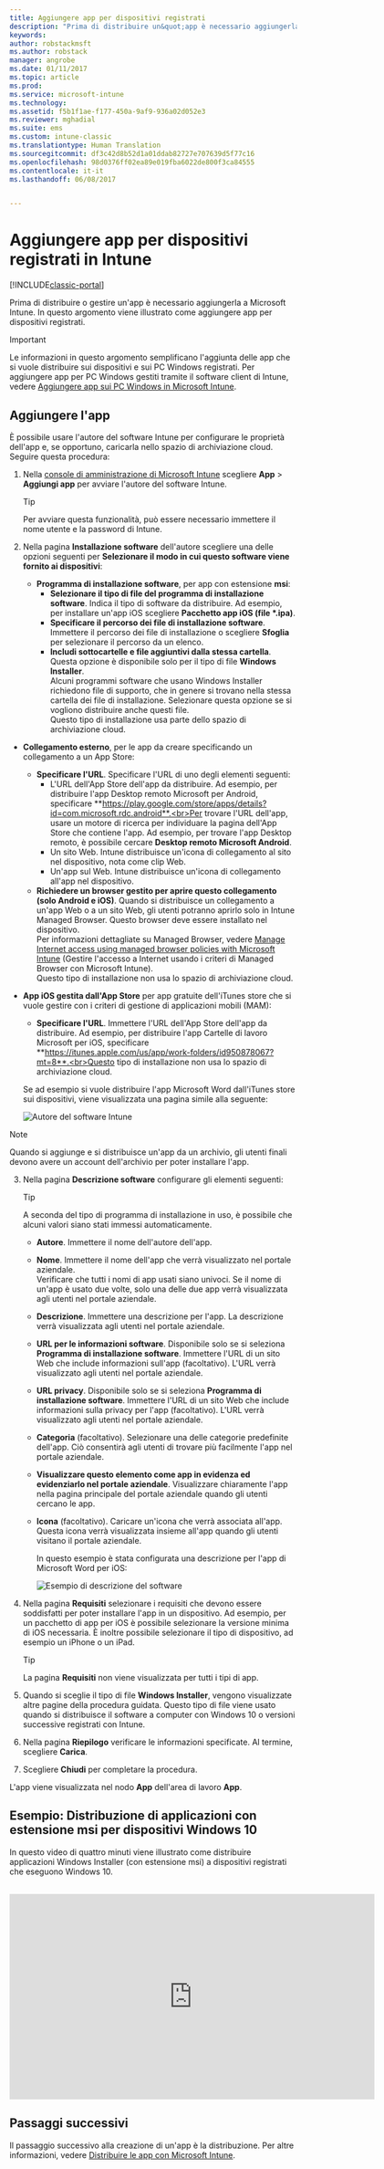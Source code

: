 ```yaml
---
title: Aggiungere app per dispositivi registrati
description: "Prima di distribuire un&quot;app è necessario aggiungerla a Intune. L&quot;app sarà quindi disponibile nella console di Intune, in cui sarà possibile distribuirla e gestirla."
keywords: 
author: robstackmsft
ms.author: robstack
manager: angrobe
ms.date: 01/11/2017
ms.topic: article
ms.prod: 
ms.service: microsoft-intune
ms.technology: 
ms.assetid: f5b1f1ae-f177-450a-9af9-936a02d052e3
ms.reviewer: mghadial
ms.suite: ems
ms.custom: intune-classic
ms.translationtype: Human Translation
ms.sourcegitcommit: df3c42d8b52d1a01ddab82727e707639d5f77c16
ms.openlocfilehash: 98d0376ff02ea89e019fba6022de800f3ca84555
ms.contentlocale: it-it
ms.lasthandoff: 06/08/2017


---
```


# <a name="add-apps-for-enrolled-devices-to-intune"></a>Aggiungere app per dispositivi registrati in Intune

[!INCLUDE[classic-portal](../includes/classic-portal.md)]

Prima di distribuire o gestire un'app è necessario aggiungerla a Microsoft Intune. In questo argomento viene illustrato come aggiungere app per dispositivi registrati.


> [!IMPORTANT]
> Le informazioni in questo argomento semplificano l'aggiunta delle app che si vuole distribuire sui dispositivi e sui PC Windows registrati. Per aggiungere app per PC Windows gestiti tramite il software client di Intune, vedere [Aggiungere app sui PC Windows in Microsoft Intune](add-apps-for-windows-pcs-in-microsoft-intune.md).

## <a name="add-the-app"></a>Aggiungere l'app
È possibile usare l'autore del software Intune per configurare le proprietà dell'app e, se opportuno, caricarla nello spazio di archiviazione cloud. Seguire questa procedura:

1.  Nella [console di amministrazione di Microsoft Intune](https://manage.microsoft.com) scegliere **App** &gt; **Aggiungi app** per avviare l'autore del software Intune.

    > [!TIP]
    > Per avviare questa funzionalità, può essere necessario immettere il nome utente e la password di Intune.

2.  Nella pagina **Installazione software** dell'autore scegliere una delle opzioni seguenti per **Selezionare il modo in cui questo software viene fornito ai dispositivi**:
    - **Programma di installazione software**, per app con estensione **msi**:
        - **Selezionare il tipo di file del programma di installazione software**. Indica il tipo di software da distribuire. Ad esempio, per installare un'app iOS scegliere **Pacchetto app iOS (file &#42;.ipa)**.
        - **Specificare il percorso dei file di installazione software**. Immettere il percorso dei file di installazione o scegliere **Sfoglia** per selezionare il percorso da un elenco.
        - **Includi sottocartelle e file aggiuntivi dalla stessa cartella**. Questa opzione è disponibile solo per il tipo di file **Windows Installer**.<br>Alcuni programmi software che usano Windows Installer richiedono file di supporto, che in genere si trovano nella stessa cartella dei file di installazione. Selezionare questa opzione se si vogliono distribuire anche questi file.<br>Questo tipo di installazione usa parte dello spazio di archiviazione cloud.

  -   **Collegamento esterno**, per le app da creare specificando un collegamento a un App Store:

        - **Specificare l'URL**. Specificare l'URL di uno degli elementi seguenti:
            - L'URL dell'App Store dell'app da distribuire. Ad esempio, per distribuire l'app Desktop remoto Microsoft per Android, specificare **https://play.google.com/store/apps/details?id=com.microsoft.rdc.android**.<br>Per trovare l'URL dell'app, usare un motore di ricerca per individuare la pagina dell'App Store che contiene l'app. Ad esempio, per trovare l'app Desktop remoto, è possibile cercare **Desktop remoto Microsoft Android**.
            - Un sito Web. Intune distribuisce un'icona di collegamento al sito nel dispositivo, nota come clip Web.
            - Un'app sul Web. Intune distribuisce un'icona di collegamento all'app nel dispositivo.
        - **Richiedere un browser gestito per aprire questo collegamento (solo Android e iOS)**. Quando si distribuisce un collegamento a un'app Web o a un sito Web, gli utenti potranno aprirlo solo in Intune Managed Browser. Questo browser deve essere installato nel dispositivo.<br>Per informazioni dettagliate su Managed Browser, vedere [Manage Internet access using managed browser policies with Microsoft Intune](manage-internet-access-using-managed-browser-policies.md) (Gestire l'accesso a Internet usando i criteri di Managed Browser con Microsoft Intune).<br>Questo tipo di installazione non usa lo spazio di archiviazione cloud.

  -   **App iOS gestita dall'App Store** per app gratuite dell'iTunes store che si vuole gestire con i criteri di gestione di applicazioni mobili (MAM):

        - **Specificare l'URL**. Immettere l'URL dell'App Store dell'app da distribuire. Ad esempio, per distribuire l'app Cartelle di lavoro Microsoft per iOS, specificare **https://itunes.apple.com/us/app/work-folders/id950878067?mt=8**.<br>Questo tipo di installazione non usa lo spazio di archiviazione cloud.

        Se ad esempio si vuole distribuire l'app Microsoft Word dall'iTunes store sui dispositivi, viene visualizzata una pagina simile alla seguente:

        ![Autore del software Intune](./media/publisher-for-mobile.png)

> [!NOTE]
> Quando si aggiunge e si distribuisce un'app da un archivio, gli utenti finali devono avere un account dell'archivio per poter installare l'app.

3.  Nella pagina **Descrizione software** configurare gli elementi seguenti:

    > [!TIP]
    > A seconda del tipo di programma di installazione in uso, è possibile che alcuni valori siano stati immessi automaticamente.

    - **Autore**. Immettere il nome dell'autore dell'app.
    - **Nome**. Immettere il nome dell'app che verrà visualizzato nel portale aziendale.<br>Verificare che tutti i nomi di app usati siano univoci. Se il nome di un'app è usato due volte, solo una delle due app verrà visualizzata agli utenti nel portale aziendale.
    - **Descrizione**. Immettere una descrizione per l'app. La descrizione verrà visualizzata agli utenti nel portale aziendale.
    - **URL per le informazioni software**. Disponibile solo se si seleziona **Programma di installazione software**. Immettere l'URL di un sito Web che include informazioni sull'app (facoltativo). L'URL verrà visualizzato agli utenti nel portale aziendale.
    - **URL privacy**. Disponibile solo se si seleziona **Programma di installazione software**. Immettere l'URL di un sito Web che include informazioni sulla privacy per l'app (facoltativo). L'URL verrà visualizzato agli utenti nel portale aziendale.
    - **Categoria** (facoltativo). Selezionare una delle categorie predefinite dell'app. Ciò consentirà agli utenti di trovare più facilmente l'app nel portale aziendale.
    - **Visualizzare questo elemento come app in evidenza ed evidenziarlo nel portale aziendale**. Visualizzare chiaramente l'app nella pagina principale del portale aziendale quando gli utenti cercano le app.
    - **Icona** (facoltativo). Caricare un'icona che verrà associata all'app. Questa icona verrà visualizzata insieme all'app quando gli utenti visitano il portale aziendale.

        In questo esempio è stata configurata una descrizione per l'app di Microsoft Word per iOS:

        ![Esempio di descrizione del software](./media/ios-software-description.png)

4.  Nella pagina **Requisiti** selezionare i requisiti che devono essere soddisfatti per poter installare l'app in un dispositivo. Ad esempio, per un pacchetto di app per iOS è possibile selezionare la versione minima di iOS necessaria. È inoltre possibile selezionare il tipo di dispositivo, ad esempio un iPhone o un iPad.

    > [!TIP]
    > La pagina **Requisiti** non viene visualizzata per tutti i tipi di app.

5.  Quando si sceglie il tipo di file **Windows Installer**, vengono visualizzate altre pagine della procedura guidata. Questo tipo di file viene usato quando si distribuisce il software a computer con Windows 10 o versioni successive registrati con Intune.

6.  Nella pagina **Riepilogo** verificare le informazioni specificate. Al termine, scegliere **Carica**.

7.  Scegliere **Chiudi** per completare la procedura.

L'app viene visualizzata nel nodo **App** dell'area di lavoro **App**.

## <a name="example---deploying-msi-applications-to-windows-10-devices"></a>Esempio: Distribuzione di applicazioni con estensione msi per dispositivi Windows 10
In questo video di quattro minuti viene illustrato come distribuire applicazioni Windows Installer (con estensione msi) a dispositivi registrati che eseguono Windows 10.<br><br>

<iframe src="https://channel9.msdn.com/Series/How-to-Control-the-Uncontrolled/6--How-to-Deploy-MSI-Applications-to-Windows-10-Using-Intune-and-Mobile-Device-Management-MDM/player" width="640" height="360" allowFullScreen frameBorder="0"></iframe>

## <a name="next-steps"></a>Passaggi successivi

Il passaggio successivo alla creazione di un'app è la distribuzione. Per altre informazioni, vedere [Distribuire le app con Microsoft Intune](deploy-apps.md).

